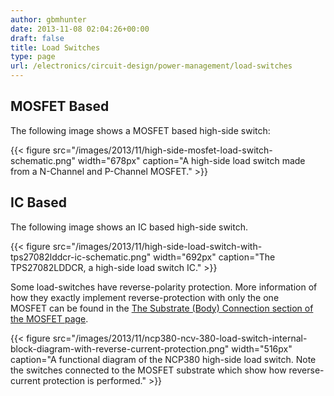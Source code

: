 ```yaml
---
author: gbmhunter
date: 2013-11-08 02:04:26+00:00
draft: false
title: Load Switches
type: page
url: /electronics/circuit-design/power-management/load-switches
---
```


## MOSFET Based

The following image shows a MOSFET based high-side switch:


{{< figure src="/images/2013/11/high-side-mosfet-load-switch-schematic.png" width="678px" caption="A high-side load switch made from a N-Channel and P-Channel MOSFET."  >}}

## IC Based

The following image shows an IC based high-side switch.


{{< figure src="/images/2013/11/high-side-load-switch-with-tps27082lddcr-ic-schematic.png" width="692px" caption="The TPS27082LDDCR, a high-side load switch IC."  >}}

Some load-switches have reverse-polarity protection. More information of how they exactly implement reverse-protection with only the one MOSFET can be found in the [The Substrate (Body) Connection section of the MOSFET page](/electronics/components/mosfets#the-substrate-body-connection).


{{< figure src="/images/2013/11/ncp380-ncv-380-load-switch-internal-block-diagram-with-reverse-current-protection.png" width="516px" caption="A functional diagram of the NCP380 high-side load switch. Note the switches connected to the MOSFET substrate which show how reverse-current protection is performed."  >}}

